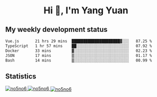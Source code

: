 <h1 align="center">Hi 👋, I'm Yang Yuan</h1>


## My weekly development status
<!--START_SECTION:waka-->

```txt
Vue.js       21 hrs 29 mins  █████████████████████▓░░░   87.25 %
TypeScript   1 hr 57 mins    ██░░░░░░░░░░░░░░░░░░░░░░░   07.92 %
Docker       33 mins         ▓░░░░░░░░░░░░░░░░░░░░░░░░   02.23 %
JSON         17 mins         ▒░░░░░░░░░░░░░░░░░░░░░░░░   01.17 %
Bash         14 mins         ▒░░░░░░░░░░░░░░░░░░░░░░░░   00.99 %
```

<!--END_SECTION:waka-->

## Statistics
<a href="https://github.com/anuraghazra/github-readme-stats">
  <img src="https://github-readme-stats.vercel.app/api/top-langs/?username=no5no6&theme=dracula" alt="no5no6">
</a>
<a href="https://github.com/anuraghazra/github-readme-stats">
  <img src="https://github-readme-stats.vercel.app/api?username=no5no6&show_icons=true&theme=dracula&line_height=40" alt="no5no6">
</a>
<a href="https://github.com/anuraghazra/github-readme-stats">
  <img align="center" src="https://github-readme-streak-stats.herokuapp.com/?user=no5no6&theme=dracula" alt="no5no6" />
</a>